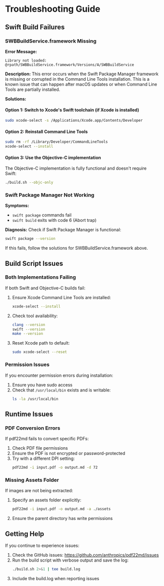 # Troubleshooting Guide

## Swift Build Failures

### SWBBuildService.framework Missing

**Error Message:**
```
Library not loaded: @rpath/SWBBuildService.framework/Versions/A/SWBBuildService
```

**Description:**
This error occurs when the Swift Package Manager framework is missing or corrupted in the Command Line Tools installation. This is a known issue that can happen after macOS updates or when Command Line Tools are partially installed.

**Solutions:**

#### Option 1: Switch to Xcode's Swift toolchain (if Xcode is installed)
```bash
sudo xcode-select -s /Applications/Xcode.app/Contents/Developer
```

#### Option 2: Reinstall Command Line Tools
```bash
sudo rm -rf /Library/Developer/CommandLineTools
xcode-select --install
```

#### Option 3: Use the Objective-C implementation
The Objective-C implementation is fully functional and doesn't require Swift:
```bash
./build.sh --objc-only
```

### Swift Package Manager Not Working

**Symptoms:**
- `swift package` commands fail
- `swift build` exits with code 6 (Abort trap)

**Diagnosis:**
Check if Swift Package Manager is functional:
```bash
swift package --version
```

If this fails, follow the solutions for SWBBuildService.framework above.

## Build Script Issues

### Both Implementations Failing

If both Swift and Objective-C builds fail:

1. Ensure Xcode Command Line Tools are installed:
   ```bash
   xcode-select --install
   ```

2. Check tool availability:
   ```bash
   clang --version
   swift --version
   make --version
   ```

3. Reset Xcode path to default:
   ```bash
   sudo xcode-select --reset
   ```

### Permission Issues

If you encounter permission errors during installation:

1. Ensure you have sudo access
2. Check that `/usr/local/bin` exists and is writable:
   ```bash
   ls -la /usr/local/bin
   ```

## Runtime Issues

### PDF Conversion Errors

If pdf22md fails to convert specific PDFs:

1. Check PDF file permissions
2. Ensure the PDF is not encrypted or password-protected
3. Try with a different DPI setting:
   ```bash
   pdf22md -i input.pdf -o output.md -d 72
   ```

### Missing Assets Folder

If images are not being extracted:

1. Specify an assets folder explicitly:
   ```bash
   pdf22md -i input.pdf -o output.md -a ./assets
   ```

2. Ensure the parent directory has write permissions

## Getting Help

If you continue to experience issues:

1. Check the GitHub issues: https://github.com/anthropics/pdf22md/issues
2. Run the build script with verbose output and save the log:
   ```bash
   ./build.sh 2>&1 | tee build.log
   ```
3. Include the build.log when reporting issues